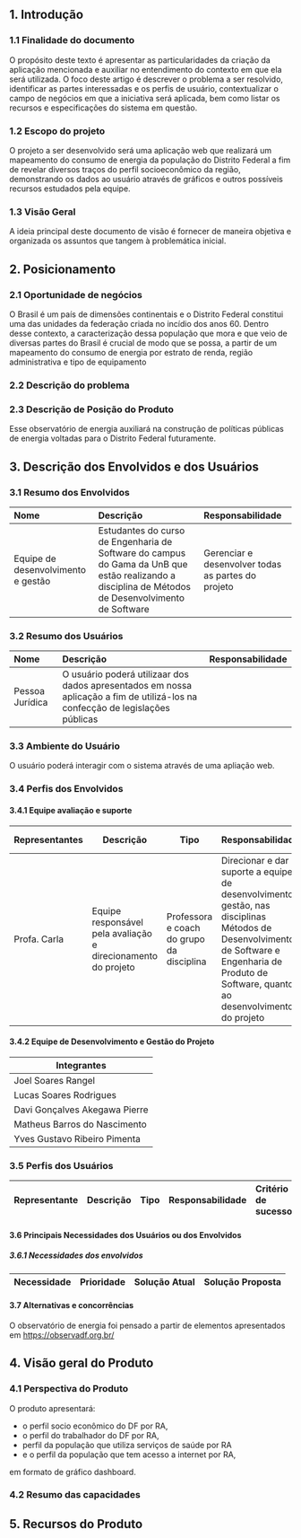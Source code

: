 ## **1. Introdução**

### 1.1 Finalidade do documento

O propósito deste texto é apresentar as particularidades da criação da aplicação mencionada e auxiliar no entendimento do contexto em que ela será utilizada. O foco deste artigo é descrever o problema a ser resolvido, identificar as partes interessadas e os perfis de usuário, contextualizar o campo de negócios em que a iniciativa será aplicada, bem como listar os recursos e especificações do sistema em questão.


### 1.2 Escopo do projeto

 O projeto a ser desenvolvido será uma aplicação web que realizará um mapeamento do consumo de energia da população do Distrito Federal a fim de revelar diversos traços do perfil socioeconômico da região, demonstrando os dados ao usuário através de gráficos e outros possíveis recursos estudados pela equipe.

### 1.3 Visão Geral

  A ideia principal deste documento de visão é fornecer de maneira objetiva e organizada os assuntos que tangem à problemática inicial.

## **2. Posicionamento**

### 2.1 Oportunidade de negócios

O Brasil é um país de dimensões continentais e o Distrito Federal constitui uma das unidades da federação criada no incídio dos anos 60. Dentro desse contexto, a caracterização dessa população que mora e que veio de diversas partes do Brasil é crucial de modo que se possa, a partir de um mapeamento do consumo de energia por estrato de renda, região administrativa e tipo de equipamento

### 2.2 Descrição do problema



### 2.3 Descrição de Posição do Produto

Esse observatório de energia auxiliará na construção de políticas públicas de energia voltadas para o Distrito Federal futuramente.

## **3. Descrição dos Envolvidos e dos Usuários**

### 3.1 Resumo dos Envolvidos

| Nome                          | Descrição                                                            | Responsabilidade                                                                                                                        |
| :---------------------------- | :------------------------------------------------------------------- | :-------------------------------------------------------------------------------------------------------------------------------------- |
|Equipe de desenvolvimento e gestão | Estudantes do curso de Engenharia de Software do campus do Gama da UnB que estão realizando a disciplina de Métodos de Desenvolvimento de Software | Gerenciar e desenvolver todas as partes do projeto |

### 3.2 Resumo dos Usuários

| Nome            | Descrição                                                               | Responsabilidade                                                                             |
| :-------------- | :---------------------------------------------------------------------- | :------------------------------------------------------------------------------------------- |
|Pessoa Jurídica  | O usuário poderá utilizaar dos dados apresentados em nossa aplicação a fim de utilizá-los na confecção de legislações públicas | |

### 3.3 Ambiente do Usuário

O usuário poderá interagir com o sistema através de uma apliação web.

### 3.4 Perfis dos Envolvidos

#### 3.4.1 Equipe avaliação e suporte

| Representantes    | Descrição                                                     | Tipo                                     | Responsabilidades                                                                                                                                                                               | Critério de sucesso                                                                                                             | Envolvimento |
| ----------------- | ------------------------------------------------------------- | ---------------------------------------- | ----------------------------------------------------------------------------------------------------------------------------------------------------------------------------------------------- | ------------------------------------------------------------------------------------------------------------------------------- | ------------ |
| Profa. Carla | Equipe responsável pela avaliação e direcionamento do projeto | Professora e coach do grupo da disciplina | Direcionar e dar suporte a equipe de desenvolvimento e gestão, nas disciplinas Métodos de Desenvolvimento de Software e Engenharia de Produto de Software, quanto ao desenvolvimento do projeto | A entrega do projeto juntamente com uma documentação coerente estabelecida, a partir das orientações dadas ao longo do semestre | Alto         |

#### 3.4.2 Equipe de Desenvolvimento e Gestão do Projeto

| Integrantes  |
| --------------- |
|Joel Soares Rangel|
|Lucas Soares Rodrigues|
|Davi Gonçalves Akegawa Pierre |
|Matheus Barros do Nascimento  |
|Yves Gustavo Ribeiro Pimenta |

### 3.5 Perfis dos Usuários

| Representante            | Descrição                                                               | Tipo                                                               | Responsabilidade                                                                             | Critério de sucesso                                                                             | Envolvimento                                                                             |
| :-------------- | :---------------------------------------------------------------------- | :------------------------------------------------------------------------------------------- | :------------------------------------------------------------------------------------------- | :------------------------------------------------------------------------------------------- | :------------------------------------------------------------------------------------------- |

#### **3.6 Principais Necessidades dos Usuários ou dos Envolvidos**

##### 3.6.1 Necessidades dos envolvidos

| Necessidade            | Prioridade                                                               | Solução Atual                                                               | Solução Proposta                                                                             |
| :-------------- | :---------------------------------------------------------------------- | :------------------------------------------------------------------------------------------- | :------------------------------------------------------------------------------------------- |

#### **3.7 Alternativas e concorrências**

O observatório de energia foi pensado a partir de elementos apresentados em https://observadf.org.br/

## **4. Visão geral do Produto**

### 4.1 Perspectiva do Produto

O produto apresentará:
- o perfil socio econômico do DF por RA, 
- o perfil do trabalhador do DF por RA, 
- perfil da população que utiliza serviços de saúde por RA 
- e o perfil da população que tem acesso a internet por RA,

 em formato de gráfico dashboard.

### 4.2 Resumo das capacidades

## **5. Recursos do Produto**

